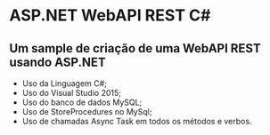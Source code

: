 # ASP.NET WebAPI REST C# #

## Um sample de criação de uma WebAPI REST usando ASP.NET  ##

* Uso da Linguagem C#;
* Uso do Visual Studio 2015; 
* Uso do banco de dados MySQL;
* Uso de StoreProcedures no MySql;
* Uso de chamadas Async Task em todos os métodos e verbos.
